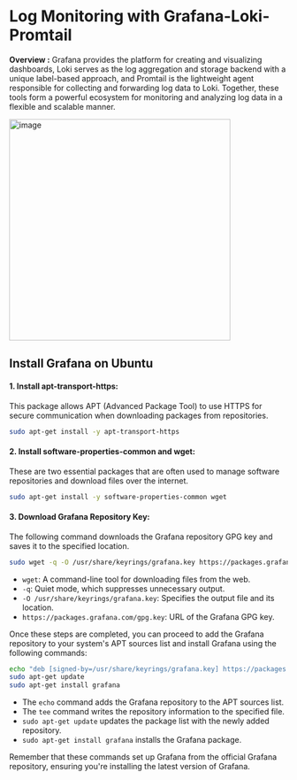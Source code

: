 # Log Monitoring with Grafana-Loki-Promtail

**Overview :** Grafana provides the platform for creating and visualizing dashboards, Loki serves as the log aggregation and storage backend with a unique label-based approach, and Promtail is the lightweight agent responsible for collecting and forwarding log data to Loki. Together, these tools form a powerful ecosystem for monitoring and analyzing log data in a flexible and scalable manner.

<img src="https://github.com/yuabhishek14/Grafana-Log-Monitoring/assets/43784560/1b91b724-36ef-4a6d-94e6-c44326ef1d06" alt="image" width="400" height="400" />


## Install Grafana on Ubuntu


#### 1. Install apt-transport-https:
This package allows APT (Advanced Package Tool) to use HTTPS for secure communication when downloading packages from repositories.

```bash
sudo apt-get install -y apt-transport-https

```

#### 2. Install software-properties-common and wget:
These are two essential packages that are often used to manage software repositories and download files over the internet.

```bash
sudo apt-get install -y software-properties-common wget
```
#### 3. Download Grafana Repository Key:
The following command downloads the Grafana repository GPG key and saves it to the specified location.

```bash
sudo wget -q -O /usr/share/keyrings/grafana.key https://packages.grafana.com/gpg.key

```
- `wget`: A command-line tool for downloading files from the web.
- `-q`: Quiet mode, which suppresses unnecessary output.
- `-O /usr/share/keyrings/grafana.key`: Specifies the output file and its location.
- `https://packages.grafana.com/gpg.key`: URL of the Grafana GPG key.

Once these steps are completed, you can proceed to add the Grafana repository to your system's APT sources list and install Grafana using the following commands:

```bash
echo "deb [signed-by=/usr/share/keyrings/grafana.key] https://packages.grafana.com/oss/deb stable main" | sudo tee /etc/apt/sources.list.d/grafana.list
sudo apt-get update
sudo apt-get install grafana

```

- The `echo` command adds the Grafana repository to the APT sources list.
- The `tee` command writes the repository information to the specified file.
- `sudo apt-get update` updates the package list with the newly added repository.
- `sudo apt-get install grafana` installs the Grafana package.

Remember that these commands set up Grafana from the official Grafana repository, ensuring you're installing the latest version of Grafana.


